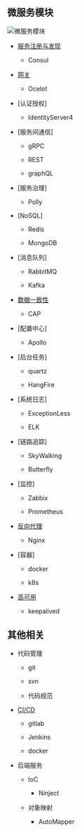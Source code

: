 ## 微服务模块

![微服务模块](https://img2020.cnblogs.com/blog/824291/202004/824291-20200406223103730-527609758.jpg)

* [服务注册与发现]()

    * Consul

* [网关]()

    * Ocelot

* [认证授权]

    * IdentityServer4

* [服务间通信]

    * gRPC

    * REST

    * graphQL

* [服务治理]

    * Polly

* [NoSQL]

    * Redis

    * MongoDB

* [消息队列]

    * RabbitMQ

    * Kafka

* [数据一致性](#https://github.com/thomerson/BookNote/blob/master/cnblogs/dotnetore/工作应用/.NetCore【工作应用】分布式事务.md)

    * CAP

* [配置中心]

    * Apollo

* [后台任务]

    * quartz

    * HangFire


* [系统日志]

    * ExceptionLess

    * ELK

* [链路追踪]

    * SkyWalking

    * Butterfly


* [监控]

    * Zabbix

    * Prometheus


* [反向代理]()

    * Nginx


* [容器]

    * docker

    * k8s

* [高可用]()

    * keepalived
    
## 其他相关

* 代码管理

    * git

    * svn

    * 代码规范


* [CI/CD]()

    * gitlab

    * Jenkins

    * docker


* 后端服务

    * IoC

        * Ninject


    * 对象映射

        * AutoMapper
